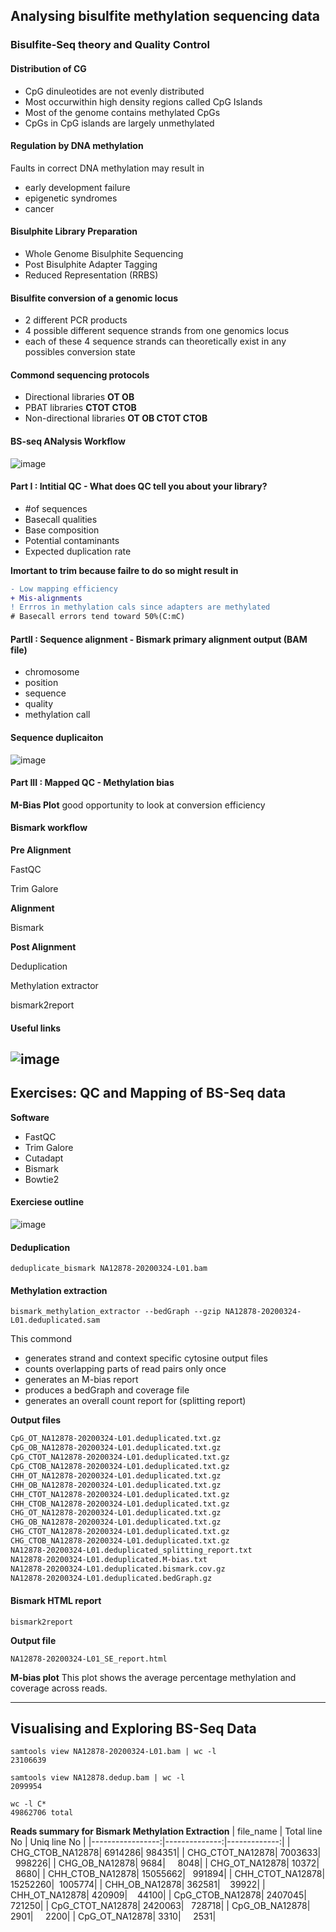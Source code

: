 ## Analysing bisulfite methylation sequencing data

### Bisulfite-Seq theory and Quality Control

#### Distribution of CG
- CpG dinuleotides are not evenly distributed
- Most occurwithin high density regions called CpG Islands
- Most of the genome contains methylated CpGs
- CpGs in CpG islands are largely unmethylated

#### Regulation by DNA methylation
Faults in correct DNA methylation may result in
- early development failure
- epigenetic syndromes
- cancer

#### Bisulphite Library Preparation
- Whole Genome Bisulphite Sequencing
- Post Bisulphite Adapter Tagging
- Reduced Representation (RRBS)

#### Bisulfite conversion of a genomic locus
- 2 different PCR products
- 4 possible different sequence strands from one genomics locus
- each of these 4 sequence strands can theoretically exist in any possibles conversion state

#### Commond sequencing protocols
- Directional libraries **OT OB**
- PBAT libraries **CTOT CTOB**
- Non-directional libraries **OT OB CTOT CTOB**

#### BS-seq ANalysis Workflow
![image](https://user-images.githubusercontent.com/104820908/168039076-dd98c6a0-d9cd-4945-9955-303ee542926b.png)

#### Part I : Intitial QC - What does QC tell you about your library?
- #of sequences
- Basecall qualities
- Base composition
- Potential contaminants
- Expected duplication rate

**Imortant to trim because failre to do so might result in**
``` diff
- Low mapping efficiency
+ Mis-alignments
! Errros in methylation cals since adapters are methylated
# Basecall errors tend toward 50%(C:mC)
```
#### PartII : Sequence alignment - Bismark primary alignment output (BAM file)
- chromosome
- position
- sequence
- quality
- methylation call

#### Sequence duplicaiton
![image](https://user-images.githubusercontent.com/104820908/168040635-372105e8-0f71-43a4-a79e-034fc6f0ddbb.png)

#### Part III : Mapped QC - Methylation bias
**M-Bias Plot** good opportunity to look at conversion efficiency

#### Bismark workflow
**Pre Alignment**

FastQC

Trim Galore

**Alignment**

Bismark

**Post Alignment**

Deduplication

Methylation extractor

bismark2report

#### Useful links

![image](https://user-images.githubusercontent.com/104820908/168083820-653504ac-5f31-435f-9f89-abd9ce41d432.png)
---

## Exercises: QC and Mapping of BS-Seq data
**Software**
- FastQC
- Trim Galore
- Cutadapt
- Bismark
- Bowtie2

#### Exerciese outline
![image](https://user-images.githubusercontent.com/104820908/168051685-d9f0fa4e-8158-4f5f-96ca-9b27ec694bf7.png)

#### Deduplication
```
deduplicate_bismark NA12878-20200324-L01.bam
```
#### Methylation extraction
```
bismark_methylation_extractor --bedGraph --gzip NA12878-20200324-L01.deduplicated.sam
```

This commond
- generates strand and context specific cytosine output files
- counts overlapping parts of read pairs only once
- generates an M-bias report
- produces a bedGraph and coverage file
- generates an overall count report for (splitting report)

**Output files**
```diff
CpG_OT_NA12878-20200324-L01.deduplicated.txt.gz
CpG_OB_NA12878-20200324-L01.deduplicated.txt.gz
CpG_CTOT_NA12878-20200324-L01.deduplicated.txt.gz
CpG_CTOB_NA12878-20200324-L01.deduplicated.txt.gz
CHH_OT_NA12878-20200324-L01.deduplicated.txt.gz
CHH_OB_NA12878-20200324-L01.deduplicated.txt.gz
CHH_CTOT_NA12878-20200324-L01.deduplicated.txt.gz
CHH_CTOB_NA12878-20200324-L01.deduplicated.txt.gz
CHG_OT_NA12878-20200324-L01.deduplicated.txt.gz
CHG_OB_NA12878-20200324-L01.deduplicated.txt.gz
CHG_CTOT_NA12878-20200324-L01.deduplicated.txt.gz
CHG_CTOB_NA12878-20200324-L01.deduplicated.txt.gz
NA12878-20200324-L01.deduplicated_splitting_report.txt
NA12878-20200324-L01.deduplicated.M-bias.txt
NA12878-20200324-L01.deduplicated.bismark.cov.gz
NA12878-20200324-L01.deduplicated.bedGraph.gz
```

#### Bismark HTML report
```
bismark2report
```

**Output file**
```
NA12878-20200324-L01_SE_report.html
```

**M-bias plot**
This plot shows the average percentage methylation and coverage across reads.

---

## Visualising and Exploring BS-Seq Data

```
samtools view NA12878-20200324-L01.bam | wc -l
23106639

samtools view NA12878.dedup.bam | wc -l
2099954

wc -l C*
49862706 total

```

**Reads summary for Bismark Methylation Extraction**
| file_name        | Total line No | Uniq line No |
|-----------------:|--------------:|-------------:|
| CHG_CTOB_NA12878| 6914286| 984351| 
| CHG_CTOT_NA12878| 7003633|   998226| 
| CHG_OB_NA12878| 9684|     8048| 
| CHG_OT_NA12878| 10372|     8680| 
| CHH_CTOB_NA12878| 15055662|   991894| 
| CHH_CTOT_NA12878| 15252260|  1005774| 
| CHH_OB_NA12878| 362581|    39922| 
| CHH_OT_NA12878| 420909|    44100| 
| CpG_CTOB_NA12878| 2407045|   721250| 
| CpG_CTOT_NA12878| 2420063|   728718| 
| CpG_OB_NA12878| 2901|     2200| 
| CpG_OT_NA12878| 3310|     2531|
